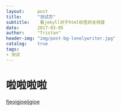 ```yaml
---
layout:     post
title:      "测试页"
subtitle:    看jekyll对于html标签的支持度
date:       2017-03-05
author:     "Tristan"
header-img: "img/post-bg-lonelywriter.jpg"
catalog:    true
tags:
- 测试
---
```



啦啦啦啦
===



<abbr  title="lalal">fjeoigjoeijgioe</abbr>

